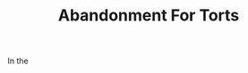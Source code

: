 ---
title: Abandonment For Torts
letter: A
permalink: "/definitions/abandonment-for-torts.html"
body: In the
published_at: '2018-07-07'
source: Black's Law Dictionary
layout: post
---